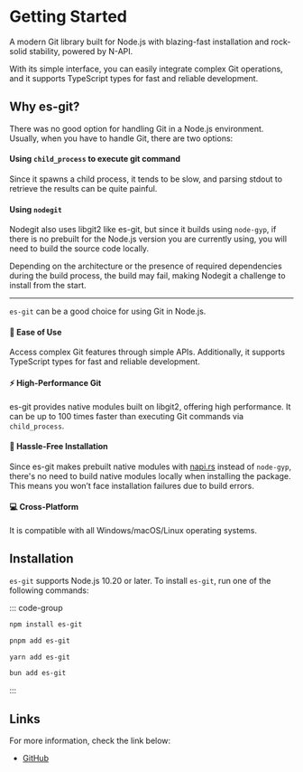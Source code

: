 # Getting Started

A modern Git library built for Node.js with blazing-fast installation and rock-solid stability, powered by N-API.

With its simple interface, you can easily integrate complex Git operations, and it supports TypeScript types for fast and reliable development.

## Why es-git?

There was no good option for handling Git in a Node.js environment. Usually, when you have to handle Git, there are two options:

#### Using `child_process` to execute git command

Since it spawns a child process, it tends to be slow, and parsing stdout to retrieve the results can be quite painful.

#### Using `nodegit`

Nodegit also uses libgit2 like es-git, but since it builds using `node-gyp`, if there is no prebuilt for the Node.js version you are currently using, you will need to build the source code locally.

Depending on the architecture or the presence of required dependencies during the build process, the build may fail, making Nodegit a challenge to install from the start. 

---

`es-git` can be a good choice for using Git in Node.js.

#### 🚀 Ease of Use 

Access complex Git features through simple APIs. Additionally, it supports TypeScript types for fast and reliable development.

#### ⚡ High-Performance Git

es-git provides native modules built on libgit2, offering high performance. It can be up to 100 times faster than executing Git commands via `child_process`.

#### 🔧 Hassle-Free Installation

Since es-git makes prebuilt native modules with [napi.rs](https://napi.rs/) instead of `node-gyp`, there's no need to build native modules locally when installing the package. This means you won’t face installation failures due to build errors.

#### 💻 Cross-Platform

It is compatible with all Windows/macOS/Linux operating systems.

## Installation

`es-git` supports Node.js 10.20 or later. To install `es-git`, run one of the following commands:

::: code-group

```sh [npm]
npm install es-git
```

```sh [pnpm]
pnpm add es-git
```

```sh [yarn]
yarn add es-git
```

```sh [bun]
bun add es-git
```

:::

## Links

For more information, check the link below:

- [GitHub](https://github.com/toss/es-git)
